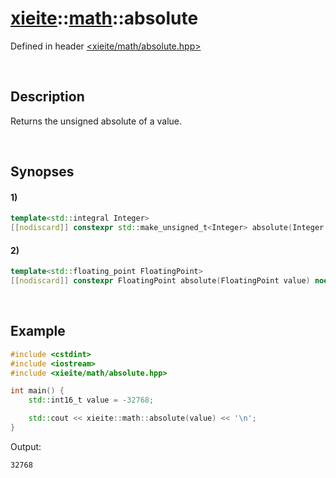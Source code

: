 # [xieite](../../xieite.md)\:\:[math](../../math.md)\:\:absolute
Defined in header [<xieite/math/absolute.hpp>](../../../include/xieite/math/absolute.hpp)

&nbsp;

## Description
Returns the unsigned absolute of a value.

&nbsp;

## Synopses
#### 1)
```cpp
template<std::integral Integer>
[[nodiscard]] constexpr std::make_unsigned_t<Integer> absolute(Integer value) noexcept;
```
#### 2)
```cpp
template<std::floating_point FloatingPoint>
[[nodiscard]] constexpr FloatingPoint absolute(FloatingPoint value) noexcept;
```

&nbsp;

## Example
```cpp
#include <cstdint>
#include <iostream>
#include <xieite/math/absolute.hpp>

int main() {
    std::int16_t value = -32768;

    std::cout << xieite::math::absolute(value) << '\n';
}
```
Output:
```
32768
```
